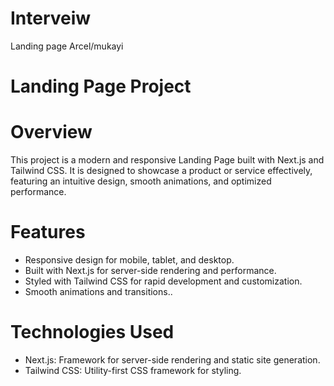 # Interveiw
Landing page Arcel/mukayi
# Landing Page Project

# Overview
This project is a modern and responsive Landing Page built with Next.js and  Tailwind CSS. It is designed to showcase a product or service effectively, featuring an intuitive design, smooth animations, and optimized performance.

# Features
- Responsive design for mobile, tablet, and desktop.
- Built with Next.js for server-side rendering and performance.
- Styled with Tailwind CSS for rapid development and customization.
- Smooth animations and transitions..

# Technologies Used
- Next.js: Framework for server-side rendering and static site generation.
- Tailwind CSS: Utility-first CSS framework for styling.



